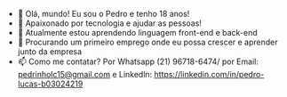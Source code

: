 - 👋 Olá, mundo! Eu sou o Pedro e tenho 18 anos!
- 👀 Apaixonado por tecnologia e ajudar as pessoas!
- 🌱 Atualmente estou aprendendo linguagem front-end e back-end
- 💞️ Procurando um primeiro emprego onde eu possa crescer e aprender junto da empresa
- 📫 Como me contatar? Por Whatsapp (21) 96718-6474/ por Email: pedrinholc15@gmail.com e Linkedln: https://linkedin.com/in/pedro-lucas-b03024219

<!---
PedruscoCRF/PedruscoCRF is a ✨ special ✨ repository because its `README.md` (this file) appears on your GitHub profile.
You can click the Preview link to take a look at your changes.
--->
